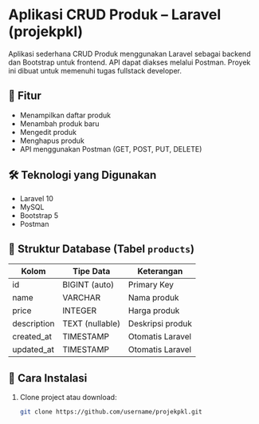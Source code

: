 # Aplikasi CRUD Produk – Laravel (projekpkl)

Aplikasi sederhana CRUD Produk menggunakan Laravel sebagai backend dan Bootstrap untuk frontend. API dapat diakses melalui Postman. Proyek ini dibuat untuk memenuhi tugas fullstack developer.

## 📌 Fitur
- Menampilkan daftar produk
- Menambah produk baru
- Mengedit produk
- Menghapus produk
- API menggunakan Postman (GET, POST, PUT, DELETE)

## 🛠 Teknologi yang Digunakan
- Laravel 10
- MySQL
- Bootstrap 5
- Postman

## 🧾 Struktur Database (Tabel `products`)
| Kolom      | Tipe Data     | Keterangan           |
|------------|---------------|----------------------|
| id         | BIGINT (auto) | Primary Key          |
| name       | VARCHAR        | Nama produk          |
| price      | INTEGER        | Harga produk         |
| description| TEXT (nullable)| Deskripsi produk     |
| created_at | TIMESTAMP     | Otomatis Laravel     |
| updated_at | TIMESTAMP     | Otomatis Laravel     |

## 🚀 Cara Instalasi

1. Clone project atau download:
   ```bash
   git clone https://github.com/username/projekpkl.git
